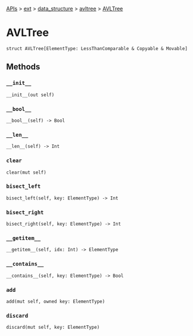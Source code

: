 [APIs](../../../index.md) > [ext](../../index.md) > [data_structure](../index.md) > [avltree](./index.md) > [AVLTree]()

# AVLTree

```
struct AVLTree[ElementType: LessThanComparable & Copyable & Movable]
```

## Methods

### `__init__`

```
__init__(out self)
```

### `__bool__`

```
__bool__(self) -> Bool
```

### `__len__`

```
__len__(self) -> Int
```

### `clear`

```
clear(mut self)
```

### `bisect_left`

```
bisect_left(self, key: ElementType) -> Int
```

### `bisect_right`

```
bisect_right(self, key: ElementType) -> Int
```

### `__getitem__`

```
__getitem__(self, idx: Int) -> ElementType
```

### `__contains__`

```
__contains__(self, key: ElementType) -> Bool
```

### `add`

```
add(mut self, owned key: ElementType)
```

### `discard`

```
discard(mut self, key: ElementType)
```
